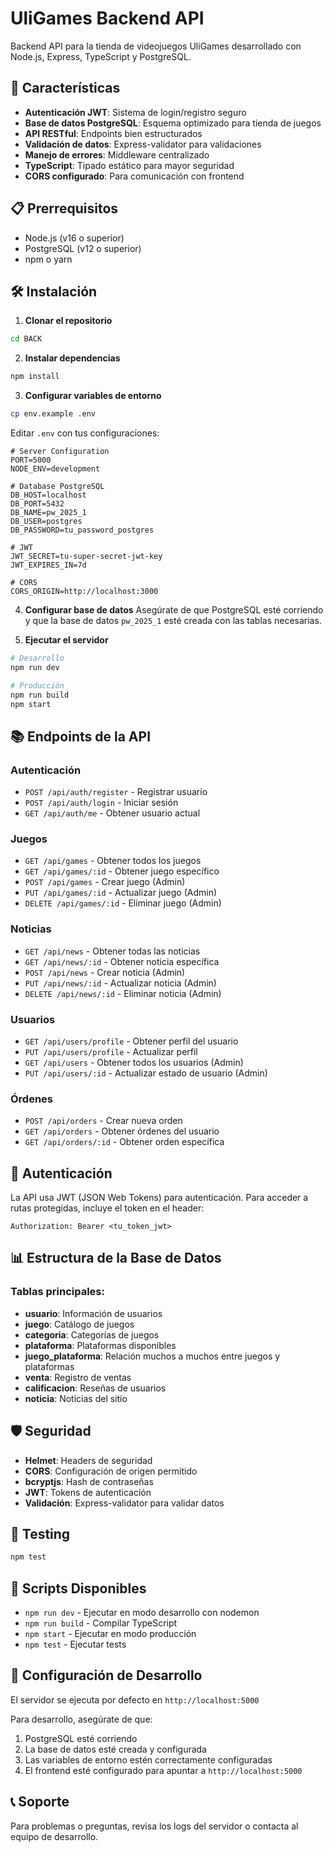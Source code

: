 # UliGames Backend API

Backend API para la tienda de videojuegos UliGames desarrollado con Node.js, Express, TypeScript y PostgreSQL.

## 🚀 Características

- **Autenticación JWT**: Sistema de login/registro seguro
- **Base de datos PostgreSQL**: Esquema optimizado para tienda de juegos
- **API RESTful**: Endpoints bien estructurados
- **Validación de datos**: Express-validator para validaciones
- **Manejo de errores**: Middleware centralizado
- **TypeScript**: Tipado estático para mayor seguridad
- **CORS configurado**: Para comunicación con frontend

## 📋 Prerrequisitos

- Node.js (v16 o superior)
- PostgreSQL (v12 o superior)
- npm o yarn

## 🛠️ Instalación

1. **Clonar el repositorio**
```bash
cd BACK
```

2. **Instalar dependencias**
```bash
npm install
```

3. **Configurar variables de entorno**
```bash
cp env.example .env
```

Editar `.env` con tus configuraciones:
```env
# Server Configuration
PORT=5000
NODE_ENV=development

# Database PostgreSQL
DB_HOST=localhost
DB_PORT=5432
DB_NAME=pw_2025_1
DB_USER=postgres
DB_PASSWORD=tu_password_postgres

# JWT
JWT_SECRET=tu-super-secret-jwt-key
JWT_EXPIRES_IN=7d

# CORS
CORS_ORIGIN=http://localhost:3000
```

4. **Configurar base de datos**
Asegúrate de que PostgreSQL esté corriendo y que la base de datos `pw_2025_1` esté creada con las tablas necesarias.

5. **Ejecutar el servidor**
```bash
# Desarrollo
npm run dev

# Producción
npm run build
npm start
```

## 📚 Endpoints de la API

### Autenticación
- `POST /api/auth/register` - Registrar usuario
- `POST /api/auth/login` - Iniciar sesión
- `GET /api/auth/me` - Obtener usuario actual

### Juegos
- `GET /api/games` - Obtener todos los juegos
- `GET /api/games/:id` - Obtener juego específico
- `POST /api/games` - Crear juego (Admin)
- `PUT /api/games/:id` - Actualizar juego (Admin)
- `DELETE /api/games/:id` - Eliminar juego (Admin)

### Noticias
- `GET /api/news` - Obtener todas las noticias
- `GET /api/news/:id` - Obtener noticia específica
- `POST /api/news` - Crear noticia (Admin)
- `PUT /api/news/:id` - Actualizar noticia (Admin)
- `DELETE /api/news/:id` - Eliminar noticia (Admin)

### Usuarios
- `GET /api/users/profile` - Obtener perfil del usuario
- `PUT /api/users/profile` - Actualizar perfil
- `GET /api/users` - Obtener todos los usuarios (Admin)
- `PUT /api/users/:id` - Actualizar estado de usuario (Admin)

### Órdenes
- `POST /api/orders` - Crear nueva orden
- `GET /api/orders` - Obtener órdenes del usuario
- `GET /api/orders/:id` - Obtener orden específica

## 🔐 Autenticación

La API usa JWT (JSON Web Tokens) para autenticación. Para acceder a rutas protegidas, incluye el token en el header:

```
Authorization: Bearer <tu_token_jwt>
```

## 📊 Estructura de la Base de Datos

### Tablas principales:
- **usuario**: Información de usuarios
- **juego**: Catálogo de juegos
- **categoria**: Categorías de juegos
- **plataforma**: Plataformas disponibles
- **juego_plataforma**: Relación muchos a muchos entre juegos y plataformas
- **venta**: Registro de ventas
- **calificacion**: Reseñas de usuarios
- **noticia**: Noticias del sitio

## 🛡️ Seguridad

- **Helmet**: Headers de seguridad
- **CORS**: Configuración de origen permitido
- **bcryptjs**: Hash de contraseñas
- **JWT**: Tokens de autenticación
- **Validación**: Express-validator para validar datos

## 🧪 Testing

```bash
npm test
```

## 📝 Scripts Disponibles

- `npm run dev` - Ejecutar en modo desarrollo con nodemon
- `npm run build` - Compilar TypeScript
- `npm start` - Ejecutar en modo producción
- `npm test` - Ejecutar tests

## 🔧 Configuración de Desarrollo

El servidor se ejecuta por defecto en `http://localhost:5000`

Para desarrollo, asegúrate de que:
1. PostgreSQL esté corriendo
2. La base de datos esté creada y configurada
3. Las variables de entorno estén correctamente configuradas
4. El frontend esté configurado para apuntar a `http://localhost:5000`

## 📞 Soporte

Para problemas o preguntas, revisa los logs del servidor o contacta al equipo de desarrollo. 